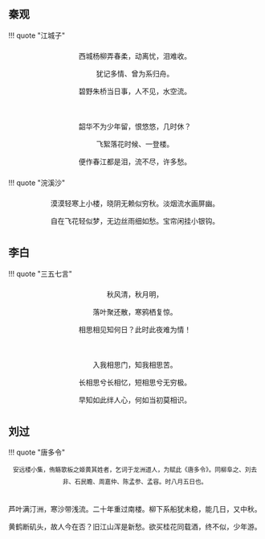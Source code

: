 ## 秦观
!!! quote "江城子"
	<div align="center" style="font-size:14px; line-height:2.5">西城杨柳弄春柔，动离忧，泪难收。  
	犹记多情、曾为系归舟。  
	碧野朱桥当日事，人不见，水空流。  
	<br>
	韶华不为少年留，恨悠悠，几时休？  
	飞絮落花时候、一登楼。  
	便作春江都是泪，流不尽，许多愁。  
	</div>

!!! quote "浣溪沙"
	<div align="center" style="font-size:14px; line-height:2.5">漠漠轻寒上小楼，晓阴无赖似穷秋。淡烟流水画屏幽。
	<br>
	自在飞花轻似梦，无边丝雨细如愁。宝帘闲挂小银钩。
	</div>

## 李白
!!! quote "三五七言"
	<div align="center" style="font-size:14px; line-height:2.5">秋风清，秋月明，  
		落叶聚还散，寒鸦栖复惊。  
		相思相见知何日？此时此夜难为情！  
		<br>
		入我相思门，知我相思苦。  
		长相思兮长相忆，短相思兮无穷极。  
		早知如此绊人心，何如当初莫相识。  
	</div>

## 刘过
!!! quote "唐多令"
	<div align="center" style="font-size:12px; line-height:2; font color=grey">安远楼小集，侑觞歌板之姬黄其姓者，乞词于龙洲道人，为赋此《唐多令》。同柳阜之、刘去非、石民瞻、周嘉仲、陈孟参、孟容。时八月五日也。
	<div>
	<br>
	<div align="center" style="font-size:14px; line-height:2.5">芦叶满汀洲，寒沙带浅流。二十年重过南楼。柳下系船犹未稳，能几日，又中秋。  
	黄鹤断矶头，故人今在否？旧江山浑是新愁。欲买桂花同载酒，终不似，少年游。
	</div>

